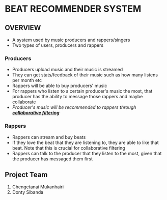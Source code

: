 # BEAT RECOMMENDER SYSTEM

## OVERVIEW

<ul>
  <li>A system used by music producers and rappers/singers</li>
  <li>Two types of users, producers and rappers</li>
</ul>

### Producers

<ul>
  <li>Producers upload music and their music is streamed</li>
  <li>They can get stats/feedback of their music such as how many listens per month etc</li>
  <li>Rappers will be able to buy producers' music</li>
  <li>For rappers who listen to a certain producer's music the most, that producer has the ability to message those rappers and maybe collaborate</li>
  <li><i>Producer's music will be recommended to rappers through <u><b>collaborative filtering</b></u></i></li>
  
</ul>

### Rappers

<ul>
  <li>Rappers can stream and buy beats</li>
  <li>If they love the beat that they are listening to, they are able to like that beat.  Note that this is crucial for collaborative filtering</li>
  <li>Rappers can talk to the producer that they listen to the most, given that the producer has messaged them first</li>
</ul>

## Project Team

<ol>
  <li>Chengetanai Mukanhairi</li>
  <li>Donty Sibanda</li>
</ol>

